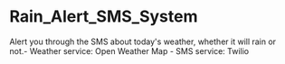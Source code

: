 # Rain_Alert_SMS_System
Alert you through the SMS about today's weather, whether it will rain or not.- Weather service: Open Weather Map - SMS service: Twilio
